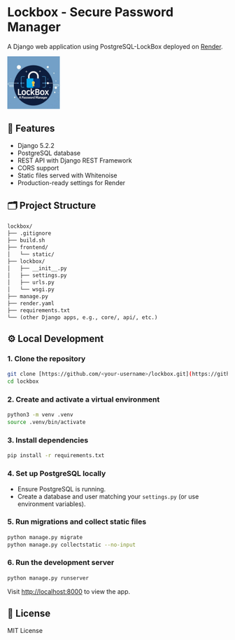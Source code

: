 # Lockbox - Secure Password Manager

A Django web application using PostgreSQL-LockBox deployed on [Render](https://lockbox-zkgy.onrender.com/).

<p align="left">
  <img src="lockbox-logo.png" alt="Lockbox" width="120"/>
</p>


## 🚀 Features

- Django 5.2.2
- PostgreSQL database
- REST API with Django REST Framework
- CORS support
- Static files served with Whitenoise
- Production-ready settings for Render


## 🗂️ Project Structure

```
lockbox/
├── .gitignore
├── build.sh
├── frontend/
│   └── static/
├── lockbox/
│   ├── __init__.py
│   ├── settings.py
│   ├── urls.py
│   └── wsgi.py
├── manage.py
├── render.yaml
├── requirements.txt
└── (other Django apps, e.g., core/, api/, etc.)
```


## ⚙️ Local Development

### 1. Clone the repository

```bash
git clone [https://github.com/<your-username>/lockbox.git](https://github.com/ishikasingh777/lockbox.git)
cd lockbox
```

### 2. Create and activate a virtual environment

```bash
python3 -m venv .venv
source .venv/bin/activate
```

### 3. Install dependencies

```bash
pip install -r requirements.txt
```

### 4. Set up PostgreSQL locally

- Ensure PostgreSQL is running.
- Create a database and user matching your `settings.py` (or use environment variables).

### 5. Run migrations and collect static files

```bash
python manage.py migrate
python manage.py collectstatic --no-input
```

### 6. Run the development server

```bash
python manage.py runserver
```

Visit [http://localhost:8000](http://localhost:8000) to view the app.


## 📄 License

MIT License

